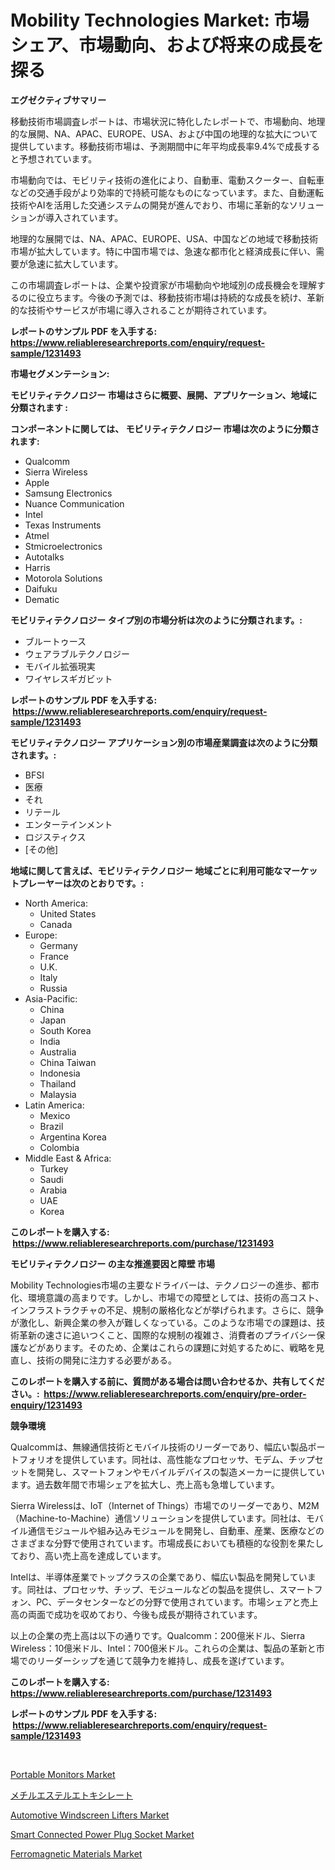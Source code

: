 <p><h1>Mobility Technologies Market: 市場シェア、市場動向、および将来の成長を探る</h1></p><p><strong>エグゼクティブサマリー</strong></p>
<p><p>移動技術市場調査レポートは、市場状況に特化したレポートで、市場動向、地理的な展開、NA、APAC、EUROPE、USA、および中国の地理的な拡大について提供しています。移動技術市場は、予測期間中に年平均成長率9.4%で成長すると予想されています。</p><p>市場動向では、モビリティ技術の進化により、自動車、電動スクーター、自転車などの交通手段がより効率的で持続可能なものになっています。また、自動運転技術やAIを活用した交通システムの開発が進んでおり、市場に革新的なソリューションが導入されています。</p><p>地理的な展開では、NA、APAC、EUROPE、USA、中国などの地域で移動技術市場が拡大しています。特に中国市場では、急速な都市化と経済成長に伴い、需要が急速に拡大しています。</p><p>この市場調査レポートは、企業や投資家が市場動向や地域別の成長機会を理解するのに役立ちます。今後の予測では、移動技術市場は持続的な成長を続け、革新的な技術やサービスが市場に導入されることが期待されています。</p></p>
<p><strong>レポートのサンプル PDF を入手する: <a href="https://www.reliableresearchreports.com/enquiry/request-sample/1231493">https://www.reliableresearchreports.com/enquiry/request-sample/1231493</a></strong></p>
<p><strong>市場セグメンテーション:</strong></p>
<p><strong> モビリティテクノロジー 市場はさらに概要、展開、アプリケーション、地域に分類されます :</strong></p>
<p><strong>コンポーネントに関しては、 モビリティテクノロジー 市場は次のように分類されます: &nbsp;</strong></p>
<p><ul><li>Qualcomm</li><li>Sierra Wireless</li><li>Apple</li><li>Samsung Electronics</li><li>Nuance Communication</li><li>Intel</li><li>Texas Instruments</li><li>Atmel</li><li>Stmicroelectronics</li><li>Autotalks</li><li>Harris</li><li>Motorola Solutions</li><li>Daifuku</li><li>Dematic</li></ul></p>
<p><strong> モビリティテクノロジー タイプ別の市場分析は次のように分類されます。:</strong></p>
<p><ul><li>ブルートゥース</li><li>ウェアラブルテクノロジー</li><li>モバイル拡張現実</li><li>ワイヤレスギガビット</li></ul></p>
<p><strong>レポートのサンプル PDF を入手する: &nbsp;<a href="https://www.reliableresearchreports.com/enquiry/request-sample/1231493">https://www.reliableresearchreports.com/enquiry/request-sample/1231493</a></strong></p>
<p><strong> モビリティテクノロジー アプリケーション別の市場産業調査は次のように分類されます。:</strong></p>
<p><ul><li>BFSI</li><li>医療</li><li>それ</li><li>リテール</li><li>エンターテインメント</li><li>ロジスティクス</li><li>[その他]</li></ul></p>
<p><strong>地域に関して言えば、モビリティテクノロジー 地域ごとに利用可能なマーケットプレーヤーは次のとおりです。:</strong></p>
<p><ul>
    <li>
        North America:
        <ul>
            <li>United States</li>
            <li>Canada</li>
        </ul>
    </li>
    <li>
        Europe:
        <ul>
            <li>Germany</li>
            <li>France</li>
            <li>U.K.</li>
            <li>Italy</li>
            <li>Russia</li>
        </ul>
    </li>
    <li>
        Asia-Pacific:
        <ul>
            <li>China</li>
            <li>Japan</li>
            <li>South Korea</li>
            <li>India</li>
            <li>Australia</li>
            <li>China Taiwan</li>
            <li>Indonesia</li>
            <li>Thailand</li>
            <li>Malaysia</li>
        </ul>
    </li>
    <li>
        Latin America:
        <ul>
            <li>Mexico</li>
            <li>Brazil</li>
            <li>Argentina Korea</li>
            <li>Colombia</li>
        </ul>
    </li>
    <li>
        Middle East & Africa:
        <ul>
            <li>Turkey</li>
            <li>Saudi</li>
            <li>Arabia</li>
            <li>UAE</li>
            <li>Korea</li>
        </ul>
    </li>
    </ul></p>
<p><strong>このレポートを購入する: &nbsp;<a href="https://www.reliableresearchreports.com/purchase/1231493">https://www.reliableresearchreports.com/purchase/1231493</a></strong></p>
<p><strong>モビリティテクノロジー の主な推進要因と障壁 市場</strong></p>
<p><p>Mobility Technologies市場の主要なドライバーは、テクノロジーの進歩、都市化、環境意識の高まりです。しかし、市場での障壁としては、技術の高コスト、インフラストラクチャの不足、規制の厳格化などが挙げられます。さらに、競争が激化し、新興企業の参入が難しくなっている。このような市場での課題は、技術革新の速さに追いつくこと、国際的な規制の複雑さ、消費者のプライバシー保護などがあります。そのため、企業はこれらの課題に対処するために、戦略を見直し、技術の開発に注力する必要がある。</p></p>
<p><strong>このレポートを購入する前に、質問がある場合は問い合わせるか、共有してください。:&nbsp; <a href="https://www.reliableresearchreports.com/enquiry/pre-order-enquiry/1231493">https://www.reliableresearchreports.com/enquiry/pre-order-enquiry/1231493</a></strong></p>
<p><strong>競争環境</strong></p>
<p><p>Qualcommは、無線通信技術とモバイル技術のリーダーであり、幅広い製品ポートフォリオを提供しています。同社は、高性能なプロセッサ、モデム、チップセットを開発し、スマートフォンやモバイルデバイスの製造メーカーに提供しています。過去数年間で市場シェアを拡大し、売上高も急増しています。</p><p>Sierra Wirelessは、IoT（Internet of Things）市場でのリーダーであり、M2M（Machine-to-Machine）通信ソリューションを提供しています。同社は、モバイル通信モジュールや組み込みモジュールを開発し、自動車、産業、医療などのさまざまな分野で使用されています。市場成長においても積極的な役割を果たしており、高い売上高を達成しています。</p><p>Intelは、半導体産業でトップクラスの企業であり、幅広い製品を開発しています。同社は、プロセッサ、チップ、モジュールなどの製品を提供し、スマートフォン、PC、データセンターなどの分野で使用されています。市場シェアと売上高の両面で成功を収めており、今後も成長が期待されています。</p><p>以上の企業の売上高は以下の通りです。Qualcomm：200億米ドル、Sierra Wireless：10億米ドル、Intel：700億米ドル。これらの企業は、製品の革新と市場でのリーダーシップを通じて競争力を維持し、成長を遂げています。</p></p>
<p><strong>このレポートを購入する: &nbsp; <a href="https://www.reliableresearchreports.com/purchase/1231493">https://www.reliableresearchreports.com/purchase/1231493</a></strong></p>
<p><strong>レポートのサンプル PDF を入手する: &nbsp;<a href="https://www.reliableresearchreports.com/enquiry/request-sample/1231493">https://www.reliableresearchreports.com/enquiry/request-sample/1231493</a></strong><strong></strong></p>
<p>&nbsp;</p>
<p><p><a href="https://github.com/lylyparadise/Market-Research-Report-List-2/blob/main/portable-monitors-market.md">Portable Monitors Market</a></p><p><a href="https://github.com/ppmazlotr77499/Market-Research-Report-List-1/blob/main/9596875186559.md">メチルエステルエトキシレート</a></p><p><a href="https://view.publitas.com/reportprime-1/automotive-windscreen-lifters-market-research-report-forecasted-for-period-from-2024-2031-by-market-type-market-application-and-region/">Automotive Windscreen Lifters Market</a></p><p><a href="https://github.com/GroverBarry/Market-Research-Report-List-4/blob/main/smart-connected-power-plug-socket-market.md">Smart Connected Power Plug Socket Market</a></p><p><a href="https://three-jumbo-f6d.notion.site/Ferromagnetic-Materials-Market-Analysis-Examines-its-Scope-on-Growth-Opportunities-and-Forecasted-T-da7b88c57d924da1a914091eb91739e5">Ferromagnetic Materials Market</a></p></p>